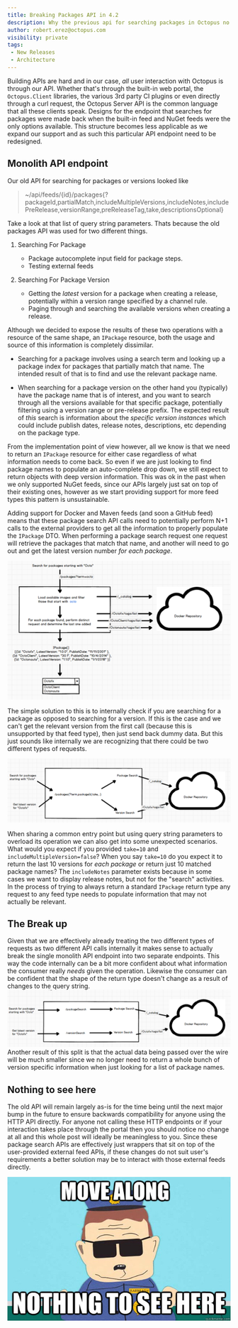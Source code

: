 ```yaml
---
title: Breaking Packages API in 4.2
description: Why the previous api for searching packages in Octopus no longer fits.
author: robert.erez@octopus.com
visibility: private
tags:
 - New Releases
 - Architecture
---
```

Building APIs are hard and in our case, _all_ user interaction with Octopus is through our API. Whether that's through the built-in web portal, the `Octopus.Client` libraries, the various 3rd party CI plugins or even directly through a curl request, the Octopus Server API is the common language that all these clients speak. Designs for the endpoint that searches for packages were made back when the built-in feed and NuGet feeds were the only options available. This structure becomes less applicable as we expand our support and as such this particular API endpoint need to be redesigned.

## Monolith API endpoint
Our old API for searching for packages or versions looked like
> ~/api/feeds/{id}/packages{?packageId,partialMatch,includeMultipleVersions,includeNotes,includePreRelease,versionRange,preReleaseTag,take,descriptionsOptional}

Take a look at that list of query string parameters. Thats because the old packages API was used for two different things.

1. Searching For Package
    * Package autocomplete input field for package steps.
    * Testing external feeds

2. Searching For Package Version
    * Getting the _latest_ version for a package when creating a release, potentially within a version range specified by a channel rule.
    * Paging through and searching the available versions when creating a release.

Although we decided to expose the results of these two operations with a resource of the same shape, an `IPackage` resource, both the usage and source of this information is completely dissimilar.

* Searching for a package involves using a search term and looking up a package index for packages that partially match that name. The intended result of that is to find and use the relevant package name.

* When searching for a package version on the other hand you (typically) have the package name that is of interest, and you want to search through all the versions available for that specific package, potentially filtering using a version range or pre-release prefix. The expected result of _this_ search is information about the _specific version instances_ which could include publish dates, release notes, descriptions, etc depending on the package type.

From the implementation point of view however, all we know is that we need to return an `IPackage` resource for either case regardless of what information needs to come back. So even if we are just looking to find package names to populate an auto-complete drop down, we still expect to return objects with deep version information. This was ok in the past when we only supported NuGet feeds, since our APIs largely just sat on top of their existing ones, however as we start providing support for more feed types this pattern is unsustainable.

Adding support for Docker and Maven feeds (and soon a GitHub feed) means that these package search API calls need to potentially perform N+1 calls to the external providers to get all the information to properly populate the `IPackage` DTO. When performing a package search request one request will retrieve the packages that match that name, and another will need to go out and get the latest version number _for each package_.

![Old Search](search_old.png)

The simple solution to this is to internally check if you are searching for a package as opposed to searching for a version. If this is the case and we can't get the relevant version from the first call (because this is unsupported by that feed type), then just send back dummy data. But this just sounds like internally we are recognizing that there could be two different types of requests.

![Internal Split](internal_split.png)

When sharing a common entry point but using query string parameters to overload its operation we can also get into some unexpected scenarios. What would you expect if you provided `take=10` and `includeMultipleVersion=false`? When you say `take=10` do you expect it to return the last 10 versions for _each package_ or return just 10 matched package names? The `includeNotes` parameter exists because in some cases we want to display release notes, but not for the "search" activities. In the process of trying to always return a standard `IPackage` return type any request to any feed type needs to populate information that may not actually be relevant.

## The Break up
Given that we are effectively already treating the two different types of requests as two different API calls internally it makes sense to actually break the single monolith API endpoint into two separate endpoints. This way the code internally can be a bit more confident about what information the consumer really _needs_ given the operation. Likewise the consumer can be confident that the shape of the return type doesn't change as a result of changes to the query string.
![External Split](external_split.png)
Another result of this split is that the actual data being passed over the wire will be much smaller since we no longer need to return a whole bunch of version specific information when just looking for a list of package names.

## Nothing to see here
The old API will remain largely as-is for the time being until the next major bump in the future to ensure backwards compatibility for anyone using the HTTP API directly. For anyone not calling these HTTP endpoints or if your interaction takes place through the portal then you should notice no change at all and this whole post will ideally be meaningless to you. Since these package search APIs are effectively just wrappers that sit on top of the user-provided external feed APIs, if these changes do not suit user's requirements a better solution may be to interact with those external feeds directly.

![Nothing To see](nothing_to_see.jpg)